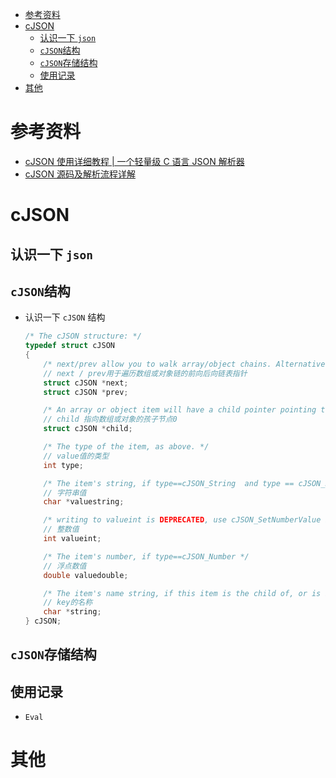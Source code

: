 - [参考资料](#参考资料)
- [cJSON](#cjson)
  - [认识一下 `json`](#认识一下-json)
  - [`cJSON`结构](#cjson结构)
  - [`cJSON`存储结构](#cjson存储结构)
  - [使用记录](#使用记录)
- [其他](#其他)

# 参考资料

- [cJSON 使用详细教程 | 一个轻量级 C 语言 JSON 解析器](https://blog.csdn.net/Mculover666/article/details/103796256)
- [cJSON 源码及解析流程详解](https://blog.csdn.net/qq_38289815/article/details/103307262)

# cJSON

## 认识一下 `json`

## `cJSON`结构

- 认识一下 `cJSON` 结构

  ```cpp
  /* The cJSON structure: */
  typedef struct cJSON
  {
      /* next/prev allow you to walk array/object chains. Alternatively, use GetArraySize/GetArrayItem/GetObjectItem */
      // next / prev用于遍历数组或对象链的前向后向链表指针
      struct cJSON *next;
      struct cJSON *prev;

      /* An array or object item will have a child pointer pointing to a chain of the items in the array/object. */
      // child 指向数组或对象的孩子节点0
      struct cJSON *child;

      /* The type of the item, as above. */
      // value值的类型
      int type;

      /* The item's string, if type==cJSON_String  and type == cJSON_Raw */
      // 字符串值
      char *valuestring;

      /* writing to valueint is DEPRECATED, use cJSON_SetNumberValue instead */
      // 整数值
      int valueint;

      /* The item's number, if type==cJSON_Number */
      // 浮点数值
      double valuedouble;

      /* The item's name string, if this item is the child of, or is in the list of subitems of an object. */
      // key的名称
      char *string;
  } cJSON;
  ```

## `cJSON`存储结构

## 使用记录

- `Eval`

# 其他

